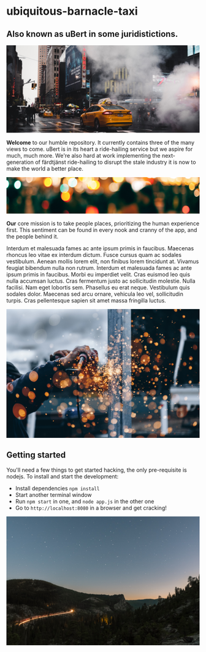 # ubiquitous-barnacle-taxi
## Also known as uBert in some juridistictions.

![Image of Taxis](https://github.com/novium/ubiquitous-barnacle/blob/instructions/extra/taxi.jpg)

**Welcome** to our humble repository. It currently contains three of the many views to come. uBert is in its heart a ride-hailing service but we aspire for much, much more. We're also hard at work implementing the next-generation of färdtjänst ride-hailing to disrupt the stale industry it is now to make the world a better place. 

![Image of People](https://github.com/novium/ubiquitous-barnacle/blob/instructions/extra/blur.jpg)

**Our** core mission is to take people places, prioritizing the human experience first. This sentiment can be found in every nook and cranny of the app, and the people behind it.

Interdum et malesuada fames ac ante ipsum primis in faucibus. Maecenas rhoncus leo vitae ex interdum dictum. Fusce cursus quam ac sodales vestibulum. Aenean mollis lorem elit, non finibus lorem tincidunt at. Vivamus feugiat bibendum nulla non rutrum. Interdum et malesuada fames ac ante ipsum primis in faucibus. Morbi eu imperdiet velit. Cras euismod leo quis nulla accumsan luctus. Cras fermentum justo ac sollicitudin molestie. Nulla facilisi. Nam eget lobortis sem. Phasellus eu erat neque. Vestibulum quis sodales dolor. Maecenas sed arcu ornare, vehicula leo vel, sollicitudin turpis. Cras pellentesque sapien sit amet massa fringilla luctus. 

![Image of person](https://github.com/novium/ubiquitous-barnacle/blob/instructions/extra/work.jpg)

## Getting started
You'll need a few things to get started hacking, the only pre-requisite is nodejs. To install and start the development:
* Install dependencies `npm install`
* Start another terminal window
* Run `npm start` in one, and `node app.js` in the other one
* Go to `http://localhost:8080` in a browser and get cracking!

![Image of space](https://github.com/novium/ubiquitous-barnacle/blob/instructions/extra/space.jpg)
